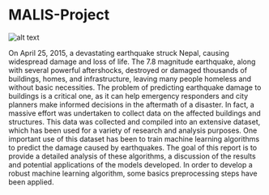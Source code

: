 # MALIS-Project

![alt text](https://i.natgeofe.com/n/ea3d92b5-0e46-47c5-ab35-bab7d616ec4f/01nepalday2_3x2.jpg)

On April 25, 2015, a devastating earthquake struck
Nepal, causing widespread damage and loss of life. The
7.8 magnitude earthquake, along with several powerful aftershocks, destroyed or damaged thousands of buildings, homes,
and infrastructure, leaving many people homeless and without
basic necessities.
The problem of predicting earthquake damage to buildings
is a critical one, as it can help emergency responders and
city planners make informed decisions in the aftermath of a
disaster. In fact, a massive effort was undertaken to collect
data on the affected buildings and structures. This data was
collected and compiled into an extensive dataset, which has
been used for a variety of research and analysis purposes.
One important use of this dataset has been to train machine learning algorithms to predict the damage caused by
earthquakes. The goal of this report is to provide a detailed
analysis of these algorithms, a discussion of the results and
potential applications of the models developed.
In order to develop a robust machine learning algorithm,
some basics preprocessing steps have been applied.


